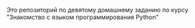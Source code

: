 Это репозиторий по девятому домашнему заданию по курсу "Знакомство с языком программирования Python"
